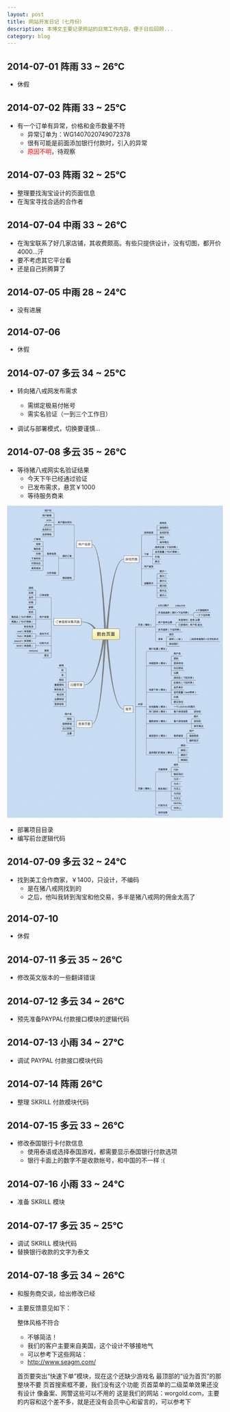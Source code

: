 ```yaml
---
layout: post
title: 网站开发日记（七月份）
description: 本博文主要记录网站的日常工作内容，便于日后回顾...
category: blog
---
```


##	2014-07-01	阵雨	33 ~ 26℃

+	休假

##	2014-07-02	阵雨	33 ~ 25℃

+	有一个订单有异常，价格和金币数量不符
	*	异常订单为：WG1407020749072378
	*	很有可能是前面添加银行付款时，引入的异常
	*	<font color="red">原因不明</font>，待观察

##	2014-07-03	阵雨	32 ~ 25℃

+	整理要找淘宝设计的页面信息
+	在淘宝寻找合适的合作者

##	2014-07-04	中雨	33 ~ 26℃

+	在淘宝联系了好几家店铺，其收费颇高。有些只提供设计，没有切图，都开价4000...汗
+	要不考虑其它平台看
+	还是自己折腾算了

##	2014-07-05	中雨	28 ~ 24℃

+	没有进展

##	2014-07-06

+	休假

##	2014-07-07	多云	34 ~ 25℃

+	转向猪八戒网发布需求
	*	需绑定极易付帐号
	*	需实名验证（一到三个工作日）

+	调试与部署模式，切换要谨慎...

##	2014-07-08	多云	35 ~ 26℃

+	等待猪八戒网实名验证结果
	*	今天下午已经通过验证
	*	已发布需求，悬赏￥1000
	*	等待服务商来

![需求信息](/images/posts/require.jpg "需求报告")

+	部署项目目录
+	编写前台逻辑代码

##	2014-07-09	多云	32 ~ 24℃

+	找到美工合作商家，￥1400，只设计，不编码
	*	是在猪八戒网找到的
	*	之后，他叫我转到淘宝和他交易，多半是猪八戒网的佣金太高了

##	2014-07-10

+	休假

##	2014-07-11	多云	35 ~ 26℃

+	修改英文版本的一些翻译错误	

##	2014-07-12	多云	34 ~ 26℃

+	预先准备PAYPAL付款接口模块的逻辑代码

##	2014-07-13	小雨	34 ~ 27℃

+	调试 PAYPAL 付款接口模块代码

##	2014-07-14	阵雨	26℃

+	整理 SKRILL 付款模块代码

## 2014-07-15	多云	33 ~ 26℃

+	修改泰国银行卡付款信息
	*	使用泰语或选择泰国游戏，都需要显示泰国银行付款选项
	*	银行卡面上的数字不是收款帐号，和中国的不一样 :(

##	2014-07-16	小雨	33 ~ 24℃

+	准备 SKRILL 模块

##	2014-07-17	多云	35 ~ 25℃

+	调试 SKRILL 模块代码
+	替换银行收款的文字为泰文

##	2014-07-18	多云	34 ~ 26℃	

+	和服务商交谈，给出修改已经
+	主要反馈意见如下：

	整体风格不符合
	-	不够简洁！
	-	我们的客户主要来自美国，这个设计不够接地气
	-	可以参考下这些网站：
	-	http://www.seagm.com/

	首页要突出“快速下单”模块，现在这个还缺少游戏名
	最顶部的“设为首页”的那整块不要
	页首搜索框不要，我们没有这个功能
	页首菜单的二级菜单效果还没有设计
	像备案、网警这些可以不用的
	这是我们的网站：worgold.com，主要的内容和这个差不多，就是还没有会员中心和留言的，可以参考下
